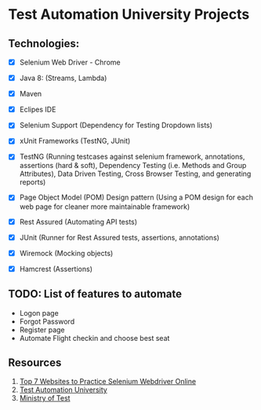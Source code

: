 # Test Automation University Projects

## Technologies:

- [x] Selenium Web Driver - Chrome 
- [x] Java 8: (Streams, Lambda)
- [x] Maven
- [x] Eclipes IDE
- [x] Selenium Support (Dependency for Testing Dropdown lists)
- [x] xUnit Frameworks (TestNG, JUnit)
- [x] TestNG (Running testcases against selenium framework, annotations, assertions (hard & soft), Dependency Testing (i.e. Methods and Group Attributes), Data Driven Testing, Cross Browser Testing, and generating reports)
- [x] Page Object Model (POM) Design pattern (Using a POM design for each web page for cleaner more maintainable framework)
- [x] Rest Assured (Automating API tests)
- [x] JUnit (Runner for Rest Assured tests, assertions, annotations)
- [x] Wiremock (Mocking objects)
- [x] Hamcrest (Assertions)


## TODO: List of features to automate

- Logon page
- Forgot Password
- Register page
- Automate Flight checkin and choose best seat


## Resources

1. [Top 7 Websites to Practice Selenium Webdriver Online](https://www.techbeamers.com/websites-to-practice-selenium-webdriver-online/)
2. [Test Automation University](https://testautomationu.applitools.com/)
3. [Ministry of Test](https://www.ministryoftesting.com/)